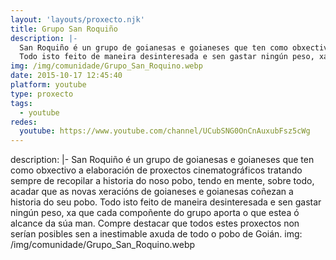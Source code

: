 ```yaml
---
layout: 'layouts/proxecto.njk'
title: Grupo San Roquiño
description: |-
  San Roquiño é un grupo de goianesas e goianeses que ten como obxectivo a elaboración de proxectos cinematográficos tratando sempre de recopilar a historia do noso pobo, tendo en mente, sobre todo, acadar que as novas xeracións de goianeses e goianesas coñezan a historia do seu pobo.
  Todo isto feito de maneira desinteresada e sen gastar ningún peso, xa que cada compoñente do grupo aporta o que estea ó alcance da súa man. Compre destacar que todos estes proxectos non serían posibles sen a inestimable axuda de todo o pobo de Goián.
img: /img/comunidade/Grupo_San_Roquino.webp
date: 2015-10-17 12:45:40
platform: youtube
type: proxecto
tags:
  - youtube
redes:
  youtube: https://www.youtube.com/channel/UCubSNG0OnCnAuxubFsz5cWg
---
```

description: |-
  San Roquiño é un grupo de goianesas e goianeses que ten como obxectivo a elaboración de proxectos cinematográficos tratando sempre de recopilar a historia do noso pobo, tendo en mente, sobre todo, acadar que as novas xeracións de goianeses e goianesas coñezan a historia do seu pobo.
  Todo isto feito de maneira desinteresada e sen gastar ningún peso, xa que cada compoñente do grupo aporta o que estea ó alcance da súa man. Compre destacar que todos estes proxectos non serían posibles sen a inestimable axuda de todo o pobo de Goián.
img: /img/comunidade/Grupo_San_Roquino.webp
